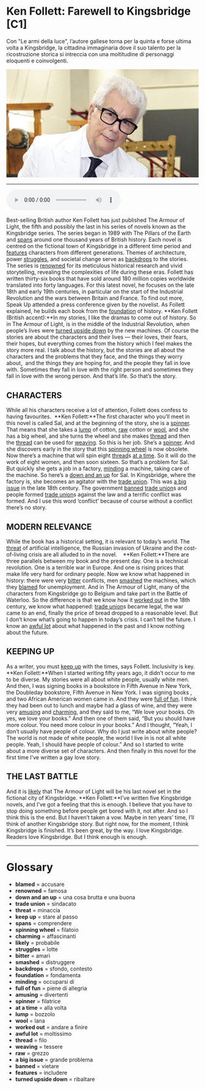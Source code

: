 # Ken Follett: Farewell to Kingsbridge   [C1]

Con "Le armi della luce", l’autore gallese torna per la quinta e forse ultima volta a Kingsbridge, la cittadina immaginaria dove il suo talento per la ricostruzione storica si intreccia con una moltitudine di personaggi eloquenti e coinvolgenti.

![](Ken%20Follett%20Farewell%20to%20Kingsbridge.jpg)

--------------

<div>
<audio controls autoplay>
    <source src="https:/raw.githubusercontent.com/dartie/speakup/main/2023-12/Ken%20Follett%20Farewell%20to%20Kingsbridge.mp3" type="audio/mpeg">
</audio>
</div>


Best-selling British author Ken Follett has just published The Armour of Light, the fifth and possibly the last in his series of novels known as the Kingsbridge series. The series began in 1989 with The Pillars of the Earth and [spans](## "comprendere") around one thousand years of British history. Each novel is centred on the fictional town of Kingsbridge in a different time period and [features](## "includere") characters from different generations. Themes of architecture, power [struggles](## "lotte"), and societal change serve as [backdrops](## "sfondo, contesto") to the stories. The series is [renowned](## "famosa") for its meticulous historical research and vivid storytelling, revealing the complexities of life during these eras.
Follett has written thirty-six books that have sold around 180 million copies worldwide translated into forty languages. For this latest novel, he focuses on the late 18th and early 19th centuries, in particular on the start of the Industrial Revolution and the wars between Britain and France. To find out more, Speak Up attended a press conference given by the novelist. As Follett explained, he builds each book from the [foundation](## "fondamenta") of history.
**Ken Follett (British accent):**In my stories, I like the dramas to come out of history. So in The Armour of Light, is in the middle of the Industrial Revolution, when people’s lives were [turned upside down](## "ribaltare") by the new machines. Of course the stories are about the characters and their lives — their loves, their fears, their hopes, but everything comes from the history which I feel makes the story more real. I talk about the history, but the stories are all about the characters and the problems that they face, and the things they worry about,  and the things they are hoping for, and the people they fall in love with. Sometimes they fall in love with the right person and sometimes they fall in love with the wrong person. And that’s life. So that’s the story.

## CHARACTERS
While all his characters receive a lot of attention, Follett does confess to having favourites. 
**Ken Follett:**The first character who you’ll meet in this novel is called Sal, and at the beginning of the story, she is a [spinner](## "filatrice"). That means that she takes a [lump](## "bozzolo") of cotton, [raw](## "grezzo") cotton or [wool](## "lana"), and she has a big wheel, and she turns the wheel and she makes [thread](## "filo") and then the [thread](## "filo") can be used for [weaving](## "tessere"). So this is her job. She’s a [spinner](## "filatrice"). And she discovers early in the story that this [spinning wheel](## "filatoio") is now obsolete. Now there’s a machine that will spin eight [thread](## "filo")s [at a time](## "alla volta"). So it will do the work of eight women, and then soon sixteen. So that’s a problem for Sal. But quickly she gets a job in a factory, [minding](## "occuparsi di") a machine, taking care of the machine. So here’s a [down and an up](## "una cosa brutta e una buona") for Sal. In Kingsbridge, where the factory is, she becomes an agitator with the [trade union](## "sindacato"). This was [a big issue](## "grande problema") in the late 18th century. The government [banned](## "vietare") [trade union](## "sindacato")s and people formed [trade union](## "sindacato")s against the law and a terrific conflict was formed. And I use this word ‘conflict’ because of course without a conflict there’s no story.

## MODERN RELEVANCE
While the book has a historical setting, it is relevant to today’s world. The [threat](## "minaccia") of artificial intelligence, the Russian invasion of Ukraine and the cost-of-living crisis are all alluded to in the novel.   
**Ken Follett:**There are three parallels between my book and the present day. One is a technical revolution. One is a terrible war in Europe. And one is rising prices that make life very hard for ordinary people. Now we know what happened in history: there were very [bitter](## "amari") conflicts, men [smashed](## "distruggere") the machines, which they [blamed](## "accusare") for unemployment. And in The Armour of Light, many of the characters from Kingsbridge go to Belgium and take part in the Battle of Waterloo. So the difference is that we know how it [worked out](## "andare a finire") in the 18th century, we know what happened: [trade union](## "sindacato")s became legal, the war came to an end, finally the price of bread dropped to a reasonable level. But I don’t know what’s going to happen in today’s crisis. I can’t tell the future. I know an [awful lot](## "moltissimo") about what happened in the past and I know nothing about the future.

## KEEPING UP
As a writer, you must [keep up](## "stare al passo") with the times, says Follett. Inclusivity is key.
**Ken Follett:**When I started writing fifty years ago, it didn’t occur to me to be diverse. My stories were all about white people, usually white men. And then, I was signing books in a bookstore in Fifth Avenue in New York, the Doubleday bookstore, Fifth Avenue in New York. I was signing books , and two African American women came in. And they were [full of fun](## "piene di allegria"). I think they had been out to lunch and maybe had a glass of wine, and they were very [amusing](## "divertenti") and [charming](## "affascinanti"), and they said to me, “We love your books. Oh yes, we love your books.” And then one of them said, “But you should have more colour. You need more colour in your books.” And I thought, “Yeah, I don’t usually have people of colour. Why do I just write about white people? The world is not made of white people, the world I live in is not all white people. Yeah, I should have people of colour.” And so I started to write about a more diverse set of characters. And then finally in this novel for the first time I’ve written a gay love story.

## THE LAST BATTLE
And it is [likely](## "probabile") that The Armour of Light will be his last novel set in the fictional city of Kingsbridge.
**Ken Follett:**I’ve written five Kingsbridge novels, and I’ve got a feeling that this is enough. I believe that you have to stop doing something before people get bored with it, not after. And so I think this is the end. But I haven’t taken a vow. Maybe in ten years’ time, I’ll think of another Kingsbridge story. But right now, for the moment, I think Kingsbridge is finished. It’s been great, by the way. I love Kingsbridge. Readers love Kingsbridge. But I think enough is enough.  

--------------

<div style = "display:block; clear:both; page-break-after:always;"></div>

# Glossary
* **blamed** = accusare
* **renowned** = famosa
* **down and an up** = una cosa brutta e una buona
* **trade union** = sindacato
* **threat** = minaccia
* **keep up** = stare al passo
* **spans** = comprendere
* **spinning wheel** = filatoio
* **charming** = affascinanti
* **likely** = probabile
* **struggles** = lotte
* **bitter** = amari
* **smashed** = distruggere
* **backdrops** = sfondo, contesto
* **foundation** = fondamenta
* **minding** = occuparsi di
* **full of fun** = piene di allegria
* **amusing** = divertenti
* **spinner** = filatrice
* **at a time** = alla volta
* **lump** = bozzolo
* **wool** = lana
* **worked out** = andare a finire
* **awful lot** = moltissimo
* **thread** = filo
* **weaving** = tessere
* **raw** = grezzo
* **a big issue** = grande problema
* **banned** = vietare
* **features** = includere
* **turned upside down** = ribaltare
